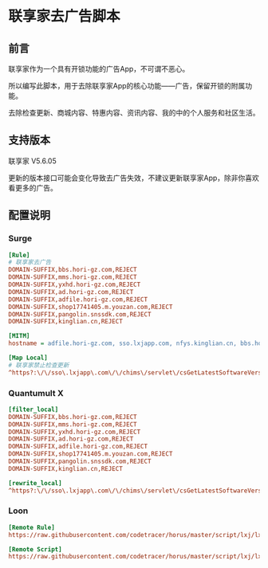 # 联享家去广告脚本

## 前言

联享家作为一个具有开锁功能的广告App，不可谓不恶心。

所以编写此脚本，用于去除联享家App的核心功能——广告，保留开锁的附属功能。

去除检查更新、商城内容、特惠内容、资讯内容、我的中的个人服务和社区生活。

## 支持版本

联享家 V5.6.05

更新的版本接口可能会变化导致去广告失效，不建议更新联享家App，除非你喜欢看更多的广告。

## 配置说明

### Surge

```ini
[Rule]
# 联享家去广告
DOMAIN-SUFFIX,bbs.hori-gz.com,REJECT
DOMAIN-SUFFIX,mms.hori-gz.com,REJECT
DOMAIN-SUFFIX,yxhd.hori-gz.com,REJECT
DOMAIN-SUFFIX,ad.hori-gz.com,REJECT
DOMAIN-SUFFIX,adfile.hori-gz.com,REJECT
DOMAIN-SUFFIX,shop17741405.m.youzan.com,REJECT
DOMAIN-SUFFIX,pangolin.snssdk.com,REJECT
DOMAIN-SUFFIX,kinglian.cn,REJECT

[MITM]
hostname = adfile.hori-gz.com, sso.lxjapp.com, nfys.kinglian.cn, bbs.hori-gz.com

[Map Local]
# 联享家禁止检查更新
^https?:\/\/sso\.lxjapp\.com\/\/chims\/servlet\/csGetLatestSoftwareVersionServlet data="https://raw.githubusercontent.com/codetracer/horus/master/blank.json"
```

### Quantumult X

```ini
[filter_local]
DOMAIN-SUFFIX,bbs.hori-gz.com,REJECT
DOMAIN-SUFFIX,mms.hori-gz.com,REJECT
DOMAIN-SUFFIX,yxhd.hori-gz.com,REJECT
DOMAIN-SUFFIX,ad.hori-gz.com,REJECT
DOMAIN-SUFFIX,adfile.hori-gz.com,REJECT
DOMAIN-SUFFIX,shop17741405.m.youzan.com,REJECT
DOMAIN-SUFFIX,pangolin.snssdk.com,REJECT
DOMAIN-SUFFIX,kinglian.cn,REJECT

[rewrite_local]
^https?:\/\/sso\.lxjapp\.com\/\/chims\/servlet\/csGetLatestSoftwareVersionServlet url reject-dict
```

### Loon

```ini
[Remote Rule]
https://raw.githubusercontent.com/codetracer/horus/master/script/lxj/lxj_remove_ads_surge.list, policy=REJECT, tag=联享家, enabled=true

[Remote Script]
https://raw.githubusercontent.com/codetracer/horus/master/script/lxj/lxj_remove_ads.loon, tag=联享家_屏蔽更新检查, enabled=true
```

